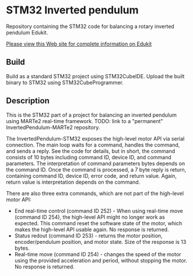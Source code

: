 # STM32 Inverted pendulum

Repository containing the STM32 code for balancing a rotary inverted pendulum Edukit.

[Please view this Web site for complete information on Edukit](https://sites.google.com/view/ucla-st-motor-control/home)

## Build

Build as a standard STM32 project using STM32CubeIDE. Upload the built binary to STM32 using STM32CubeProgrammer.

## Description

This is the STM32 part of a project for balancing an inverted pendulum using MARTe2 real-time framework. TODO: link to a "permanent" InvertedPendulum-MARTe2 repository.

The InvertedPendulum-STM32 exposes the high-level motor API via serial connection. The main loop waits for a command, handles the command, and sends a reply. See the code for details, but in short, the command consists of 10 bytes including command ID, device ID, and command parameters. The interpretation of command parameters bytes depends on the command ID. Once the command is processed, a 7 byte reply is return, containing command ID, device ID, error code, and return value. Again, return value is interpretation depends on the command.

There are also three extra commands, which are not part of the high-level motor API:
  - End real-time control (command ID 252) - When using real-time move (command ID 254), the high-level API might no longer work as expected. This command reset the software state of the motor, which makes the high-level API usable again. No response is returned.
  - Status redout (command ID 253) - returns the motor position, encoder/pendulum position, and motor state. Size of the response is 13 bytes.
  - Real-time move (command ID 254) - changes the speed of the motor using the provided acceleration and period, without stopping the motor. No response is returned.